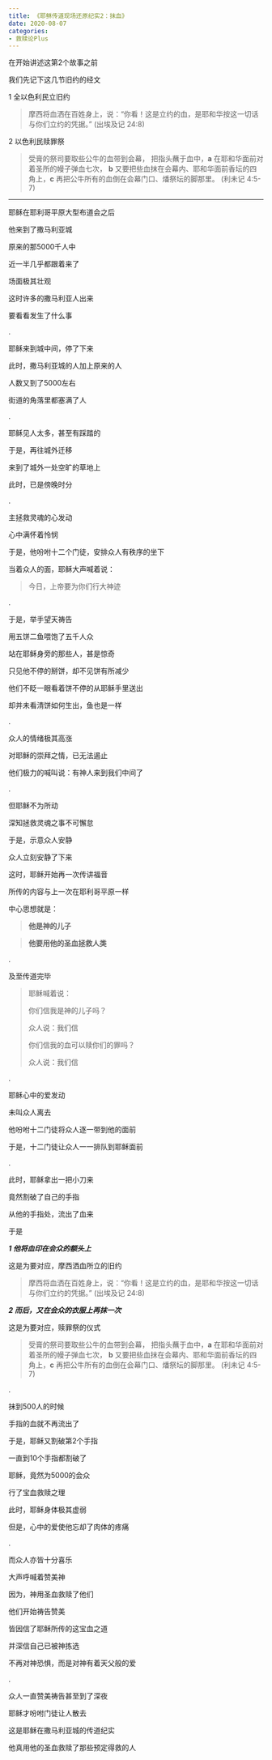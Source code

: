 ```yaml
---
title: 《耶稣传道现场还原纪实2：抹血》
date: 2020-08-07 
categories:
- 救赎论Plus
---
```


在开始讲述这第2个故事之前

我们先记下这几节旧约的经文

1 全以色利民立旧约
> 摩西将血洒在百姓身上，说：“你看！这是立约的血，是耶和华按这一切话与你们立约的凭据。” (出埃及记 24:8)

2 以色利民赎罪祭
> 受膏的祭司要取些公牛的血带到会幕， 把指头蘸于血中，**a**  在耶和华面前对着圣所的幔子弹血七次， **b**  又要把些血抹在会幕内、耶和华面前香坛的四角上，**c**  再把公牛所有的血倒在会幕门口、燔祭坛的脚那里。  (利未记 4:5-7)

---

耶稣在耶利哥平原大型布道会之后

他来到了撒马利亚城

原来的那5000千人中

近一半几乎都跟着来了

场面极其壮观

这时许多的撒马利亚人出来

要看看发生了什么事

.

耶稣来到城中间，停了下来

此时，撒马利亚城的人加上原来的人

人数又到了5000左右

街道的角落里都塞满了人

.

耶稣见人太多，甚至有踩踏的

于是，再往城外迁移

来到了城外一处空旷的草地上

此时，已是傍晚时分

.

主拯救灵魂的心发动

心中满怀着怜悯

于是，他吩咐十二个门徒，安排众人有秩序的坐下

当着众人的面，耶稣大声喊着说：

> 今日，上帝要为你们行大神迹

.

于是，举手望天祷告

用五饼二鱼喂饱了五千人众

站在耶稣身旁的那些人，甚是惊奇

只见他不停的掰饼，却不见饼有所减少

他们不眨一眼看着饼不停的从耶稣手里送出

却并未看清饼如何生出，鱼也是一样

.

众人的情绪极其高涨

对耶稣的崇拜之情，已无法遏止

他们极力的喊叫说：有神人来到我们中间了

.

但耶稣不为所动

深知拯救灵魂之事不可懈怠

于是，示意众人安静

众人立刻安静了下来

这时，耶稣开始再一次传讲福音

所传的内容与上一次在耶利哥平原一样

中心思想就是：

> **他是神的儿子**

> **他要用他的圣血拯救人类**

.

及至传道完毕

> 耶稣喊着说：
> 
> 你们信我是神的儿子吗？
> 
> 众人说：我们信
> 
> 你们信我的血可以赎你们的罪吗？
> 
> 众人说：我们信

.

耶稣心中的爱发动

未叫众人离去

他吩咐十二门徒将众人逐一带到他的面前

于是，十二门徒让众人一一排队到耶稣面前

.

此时，耶稣拿出一把小刀来

竟然割破了自己的手指

从他的手指处，流出了血来

于是

***1 他将血印在会众的额头上***

这是为要对应，摩西洒血所立的旧约

> 摩西将血洒在百姓身上，说：“你看！这是立约的血，是耶和华按这一切话与你们立约的凭据。” (出埃及记 24:8)

***2 而后，又在会众的衣服上再抹一次***

这是为要对应，赎罪祭的仪式

> 受膏的祭司要取些公牛的血带到会幕， 把指头蘸于血中，**a**  在耶和华面前对着圣所的幔子弹血七次， **b**  又要把些血抹在会幕内、耶和华面前香坛的四角上，**c**  再把公牛所有的血倒在会幕门口、燔祭坛的脚那里。  (利未记 4:5-7)

.

抹到500人的时候

手指的血就不再流出了

于是，耶稣又割破第2个手指

一直到10个手指都割破了

耶稣，竟然为5000的会众

行了宝血救赎之理

此时，耶稣身体极其虚弱

但是，心中的爱使他忘却了肉体的疼痛

.

而众人亦皆十分喜乐

大声呼喊着赞美神

因为，神用圣血救赎了他们

他们开始祷告赞美

皆因信了耶稣所传的这宝血之道

并深信自己已被神拣选

不再对神恐惧，而是对神有着天父般的爱

.

众人一直赞美祷告甚至到了深夜

耶稣才吩咐门徒让人散去

这是耶稣在撒马利亚城的传道纪实

他真用他的圣血救赎了那些预定得救的人




















